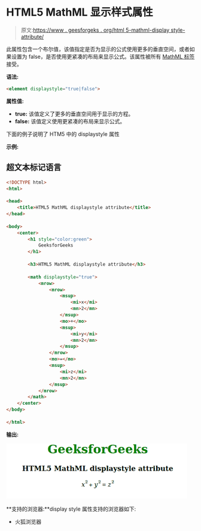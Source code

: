 # HTML5 MathML 显示样式属性

> 原文:[https://www . geesforgeks . org/html 5-mathml-display style-attribute/](https://www.geeksforgeeks.org/html5-mathml-displaystyle-attribute/)

此属性包含一个布尔值，该值指定是否为显示的公式使用更多的垂直空间，或者如果设置为 false，是否使用更紧凑的布局来显示公式。该属性被所有 [MathML 标签](https://www.geeksforgeeks.org/html5-mathml-introduction/)接受。

**语法:**

```html
<element displaystyle="true|false">

```

**属性值:**

*   **true:** 该值定义了更多的垂直空间用于显示的方程。
*   **false:** 该值定义使用更紧凑的布局来显示公式。

下面的例子说明了 HTM5 中的 displaystyle 属性

**示例:**

## 超文本标记语言

```html
<!DOCTYPE html> 
<html> 

<head> 
    <title>HTML5 MathML displaystyle attribute</title> 
</head> 

<body> 
    <center> 
        <h1 style="color:green"> 
            GeeksforGeeks 
        </h1> 

        <h3>HTML5 MathML displaystyle attribute</h3> 

        <math displaystyle="true"> 
            <mrow> 
                <mrow> 
                    <msup> 
                        <mi>x</mi> 
                        <mn>2</mn> 
                    </msup> 
                    <mo>+</mo> 
                    <msup> 
                        <mi>y</mi> 
                        <mn>2</mn> 
                    </msup> 
                </mrow> 
                <mo>=</mo> 
                <msup> 
                    <mi>z</mi> 
                    <mn>2</mn> 
                </msup> 
            </mrow> 
        </math> 
    </center> 
</body> 

</html> 
```

**输出:**

![](img/a932d542f834b50dd26c9ceabb52353a.png)

**支持的浏览器:**display style 属性支持的浏览器如下:

*   火狐浏览器